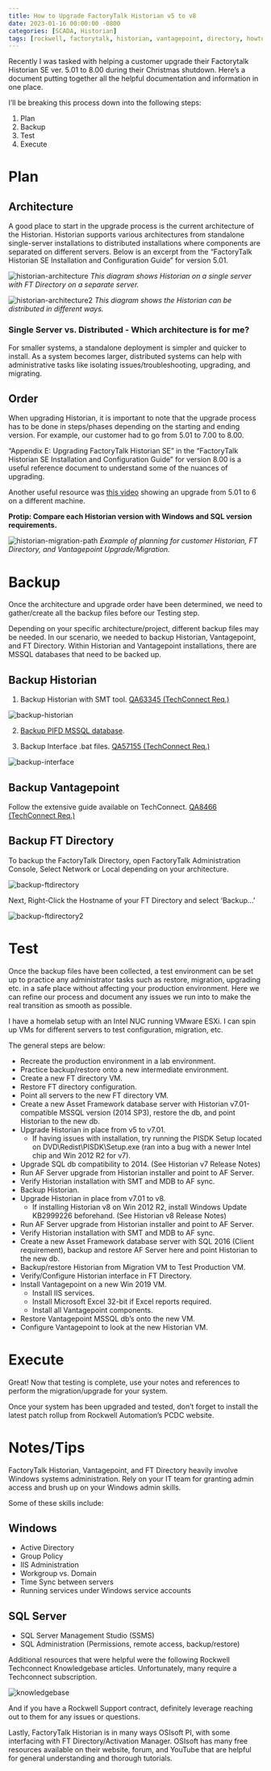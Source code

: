 ```yaml
---
title: How to Upgrade FactoryTalk Historian v5 to v8
date: 2023-01-16 00:00:00 -0800
categories: [SCADA, Historian]
tags: [rockwell, factorytalk, historian, vantagepoint, directory, howto]     # TAG names should always be lowercase
---
```


Recently I was tasked with helping a customer upgrade their Factorytalk Historian SE ver. 5.01 to 8.00 during their Christmas shutdown. Here’s a document putting together all the helpful documentation and information in one place.

I’ll be breaking this process down into the following steps:
1. Plan
2. Backup
3. Test
4. Execute

# Plan

## Architecture

A good place to start in the upgrade process is the current architecture of the Historian. Historian supports various architectures from standalone single-server installations to distributed installations where components are separated on different servers. Below is an excerpt from the “FactoryTalk Historian SE Installation and Configuration Guide” for version 5.01.

![historian-architecture](/assets/2023-01-16-How-To-Upgrade-FT-Historian/historian-architecture.png)
*This diagram shows Historian on a single server with FT Directory on a separate server.*

![historian-architecture2](/assets/2023-01-16-How-To-Upgrade-FT-Historian/historian-architecture2.png)
*This diagram shows the Historian can be distributed in different ways.*

### Single Server vs. Distributed - Which architecture is for me?

For smaller systems, a standalone deployment is simpler and quicker to install. As a system becomes larger, distributed systems can help with administrative tasks like isolating issues/troubleshooting, upgrading, and migrating.

## Order

When upgrading Historian, it is important to note that the upgrade process has to be done in steps/phases depending on the starting and ending version. For example, our customer had to go from 5.01 to 7.00 to 8.00. 

“Appendix E: Upgrading FactoryTalk Historian SE” in the “FactoryTalk Historian SE Installation and Configuration Guide” for version 8.00 is a useful reference document to understand some of the nuances of upgrading.

Another useful resource was <a href="https://www.youtube.com/watch?v=2PqUDiwy9TM" target="_blank" rel="noopener noreferrer">this video</a> showing an upgrade from 5.01 to 6 on a different machine.

<strong>Protip: Compare each Historian version with Windows and SQL version requirements.</strong>

![historian-migration-path](/assets/2023-01-16-How-To-Upgrade-FT-Historian/historian-migration-path.png)
*Example of planning for customer Historian, FT Directory, and Vantagepoint Upgrade/Migration.*

# Backup

Once the architecture and upgrade order have been determined, we need to gather/create all the backup files before our Testing step.

Depending on your specific architecture/project, different backup files may be needed. In our scenario, we needed to backup Historian, Vantagepoint, and FT Directory. Within Historian and Vantagepoint installations, there are MSSQL databases that need to be backed up.

## Backup Historian

1. Backup Historian with SMT tool. <a href="https://rockwellautomation.custhelp.com/app/answers/answer_view/a_id/1134130" target="_blank" rel="noopener noreferrer">QA63345 (TechConnect Req.)</a>

![backup-historian](/assets/2023-01-16-How-To-Upgrade-FT-Historian/backup-historian.png)

2. <a href="https://youtu.be/rcJdDYbhpZU?t=112" target="_blank" rel="noopener noreferrer">Backup PIFD MSSQL database</a>.

3. Backup Interface .bat files. <a href="https://rockwellautomation.custhelp.com/app/answers/answer_view/a_id/601857" target="_blank" rel="noopener noreferrer">QA57155 (TechConnect Req.)</a>

![backup-interface](/assets/2023-01-16-How-To-Upgrade-FT-Historian/backup-interface.png)

## Backup Vantagepoint

Follow the extensive guide available on TechConnect. <a href="https://rockwellautomation.custhelp.com/app/answers/answer_view/a_id/62884/" target="_blank" rel="noopener noreferrer">QA8466 (TechConnect Req.)</a>

## Backup FT Directory

To backup the FactoryTalk Directory, open FactoryTalk Administration Console, Select Network or Local depending on your architecture.

![backup-ftdirectory](/assets/2023-01-16-How-To-Upgrade-FT-Historian/backup-ftdirectory.png)

Next, Right-Click the Hostname of your FT Directory and select ‘Backup…’

![backup-ftdirectory2](/assets/2023-01-16-How-To-Upgrade-FT-Historian/backup-ftdirectory2.png)

# Test

Once the backup files have been collected, a test environment can be set up to practice any administrator tasks such as restore, migration, upgrading etc. in a safe place without affecting your production environment. Here we can refine our process and document any issues we run into to make the real transition as smooth as possible.

I have a homelab setup with an Intel NUC running VMware ESXi. I can spin up VMs for different servers to test configuration, migration, etc.

The general steps are below:
- Recreate the production environment in a lab environment.
- Practice backup/restore onto a new intermediate environment.
- Create a new FT directory VM.
- Restore FT directory configuration.
- Point all servers to the new FT directory VM.	
- Create a new Asset Framework database server with Historian v7.01-compatible MSSQL version (2014 SP3), restore the db, and point Historian to the new db.
- Upgrade Historian in place from v5 to v7.01.
  - If having issues with installation, try running the PISDK Setup located on DVD\Redist\PISDK\Setup.exe (ran into a bug with a newer Intel chip and Win 2012 R2 for v7).
- Upgrade SQL db compatibility to 2014. (See Historian v7 Release Notes)
- Run AF Server upgrade from Historian installer and point to AF Server.
- Verify Historian installation with SMT and MDB to AF sync.
- Backup Historian.
- Upgrade Historian in place from v7.01 to v8.
  - If installing Historian v8 on Win 2012 R2, install Windows Update KB2999226 beforehand. (See Historian v8 Release Notes)
- Run AF Server upgrade from Historian installer and point to AF Server.
- Verify Historian installation with SMT and MDB to AF sync.
- Create a new Asset Framework database server with SQL 2016 (Client requirement), backup and restore AF Server here and point Historian to the new db.
- Backup/restore Historian from Migration VM to Test Production VM.
- Verify/Configure Historian interface in FT Directory.
- Install Vantagepoint on a new Win 2019 VM.
  - Install IIS services.
  - Install Microsoft Excel 32-bit if Excel reports required.
  - Install all Vantagepoint components.
- Restore Vantagepoint MSSQL db’s onto the new VM.
- Configure Vantagepoint to look at the new Historian VM.

# Execute

Great! Now that testing is complete, use your notes and references to perform the migration/upgrade for your system.

Once your system has been upgraded and tested, don’t forget to install the latest patch rollup from Rockwell Automation’s PCDC website.

# Notes/Tips

FactoryTalk Historian, Vantagepoint, and FT Directory heavily involve Windows systems administration. Rely on your IT team for granting admin access and brush up on your Windows admin skills.

Some of these skills include:

## Windows

- Active Directory
- Group Policy
- IIS Administration
- Workgroup vs. Domain
- Time Sync between servers
- Running services under Windows service accounts

## SQL Server

- SQL Server Management Studio (SSMS)
- SQL Administration (Permissions, remote access, backup/restore)

Additional resources that were helpful were the following Rockwell Techconnect Knowledgebase articles. Unfortunately, many require a Techconnect subscription.

![knowledgebase](/assets/2023-01-16-How-To-Upgrade-FT-Historian/knowledgebase.png)

And if you have a Rockwell Support contract, definitely leverage reaching out to them for any issues or questions.

Lastly, FactoryTalk Historian is in many ways OSIsoft PI, with some interfacing with FT Directory/Activation Manager. OSIsoft has many free resources available on their website, forum, and YouTube that are helpful for general understanding and thorough tutorials.
